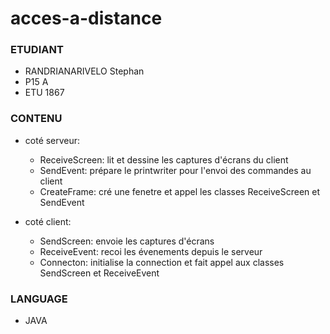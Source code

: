 # acces-a-distance

### ETUDIANT
* RANDRIANARIVELO Stephan
* P15 A
* ETU 1867

### CONTENU
* coté serveur:
  * ReceiveScreen: lit et dessine les captures d'écrans du client
  * SendEvent: prépare le printwriter pour l'envoi des commandes au client
  * CreateFrame: cré une fenetre et appel les classes ReceiveScreen et SendEvent

* coté client:
  * SendScreen: envoie les captures d'écrans
  * ReceiveEvent: recoi les évenements depuis le serveur
  * Connecton: initialise la connection et fait appel aux classes SendScreen et ReceiveEvent

### LANGUAGE
* JAVA

